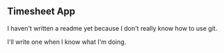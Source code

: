 ## Timesheet App
I haven't written a readme yet because I don't really know how to use git.

I'll write one when I know what I'm doing.
